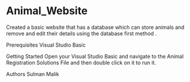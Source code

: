 # Animal_Website
Created a basic website that has a database which can store animals and remove and edit their details using the database first method .

Prerequisites
Visual Studio Basic

Getting Started
Open your Visual Studio Basic and navigate to the Animal Registration Solutions File and then double click on it to run it.

Authors
Sulman Malik 
